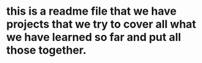 # this is a readme file that we have projects that we try to cover all what we have learned so far and put all those together.
